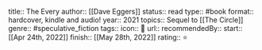title:: The Every
author:: [[Dave Eggers]]
status:: read
type:: #book
format:: hardcover, kindle and audio!
year:: 2021
topics:: Sequel to [[The Circle]]
genre:: #speculative_fiction
tags::
icon:: 📖
url::
recommendedBy::
start:: [[Apr 24th, 2022]] 
finish:: [[May 28th, 2022]] 
rating:: ⭐️
